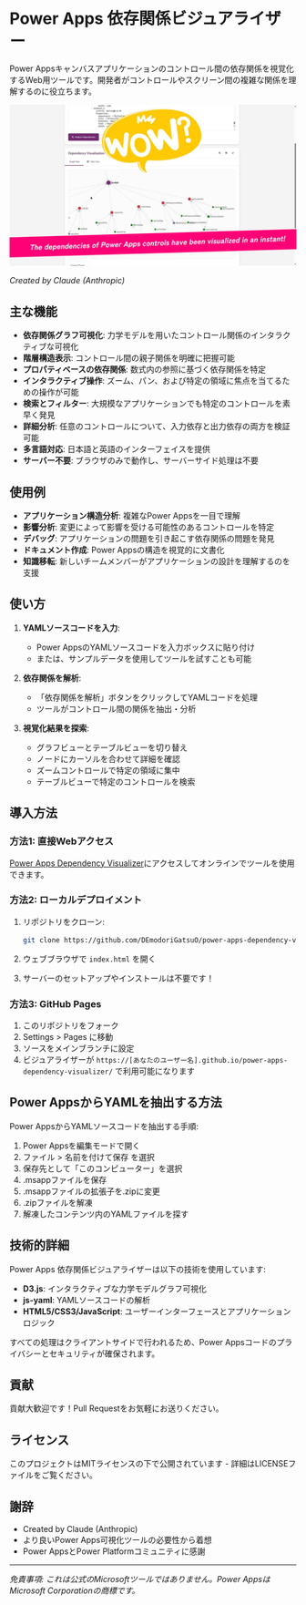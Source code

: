 # Power Apps 依存関係ビジュアライザー

Power Appsキャンバスアプリケーションのコントロール間の依存関係を視覚化するWeb用ツールです。開発者がコントロールやスクリーン間の複雑な関係を理解するのに役立ちます。

<div align="center">
<img src="https://github.com/DEmodoriGatsuO/power-apps-dependency-visualizer/blob/main/screenshots/main-view.png" alt="Power Apps 依存関係ビジュアライザー" width="800"/>
</div>

*Created by Claude (Anthropic)*

## 主な機能

- **依存関係グラフ可視化**: 力学モデルを用いたコントロール関係のインタラクティブな可視化
- **階層構造表示**: コントロール間の親子関係を明確に把握可能
- **プロパティベースの依存関係**: 数式内の参照に基づく依存関係を特定
- **インタラクティブ操作**: ズーム、パン、および特定の領域に焦点を当てるための操作が可能
- **検索とフィルター**: 大規模なアプリケーションでも特定のコントロールを素早く発見
- **詳細分析**: 任意のコントロールについて、入力依存と出力依存の両方を検証可能
- **多言語対応**: 日本語と英語のインターフェイスを提供
- **サーバー不要**: ブラウザのみで動作し、サーバーサイド処理は不要

## 使用例

- **アプリケーション構造分析**: 複雑なPower Appsを一目で理解
- **影響分析**: 変更によって影響を受ける可能性のあるコントロールを特定
- **デバッグ**: アプリケーションの問題を引き起こす依存関係の問題を発見
- **ドキュメント作成**: Power Appsの構造を視覚的に文書化
- **知識移転**: 新しいチームメンバーがアプリケーションの設計を理解するのを支援

## 使い方

1. **YAMLソースコードを入力**:
   - Power AppsのYAMLソースコードを入力ボックスに貼り付け
   - または、サンプルデータを使用してツールを試すことも可能

2. **依存関係を解析**:
   - 「依存関係を解析」ボタンをクリックしてYAMLコードを処理
   - ツールがコントロール間の関係を抽出・分析

3. **視覚化結果を探索**:
   - グラフビューとテーブルビューを切り替え
   - ノードにカーソルを合わせて詳細を確認
   - ズームコントロールで特定の領域に集中
   - テーブルビューで特定のコントロールを検索

## 導入方法

### 方法1: 直接Webアクセス

[Power Apps Dependency Visualizer](https://demodorigatsuo.github.io/power-apps-dependency-visualizer/)にアクセスしてオンラインでツールを使用できます。

### 方法2: ローカルデプロイメント

1. リポジトリをクローン:
   ```bash
   git clone https://github.com/DEmodoriGatsuO/power-apps-dependency-visualizer.git
   ```

2. ウェブブラウザで `index.html` を開く

3. サーバーのセットアップやインストールは不要です！

### 方法3: GitHub Pages

1. このリポジトリをフォーク
2. Settings > Pages に移動
3. ソースをメインブランチに設定
4. ビジュアライザーが `https://[あなたのユーザー名].github.io/power-apps-dependency-visualizer/` で利用可能になります

## Power AppsからYAMLを抽出する方法

Power AppsからYAMLソースコードを抽出する手順:

1. Power Appsを編集モードで開く
2. ファイル > 名前を付けて保存 を選択
3. 保存先として「このコンピューター」を選択
4. .msappファイルを保存
5. .msappファイルの拡張子を.zipに変更
6. .zipファイルを解凍
7. 解凍したコンテンツ内のYAMLファイルを探す

## 技術的詳細

Power Apps 依存関係ビジュアライザーは以下の技術を使用しています:

- **D3.js**: インタラクティブな力学モデルグラフ可視化
- **js-yaml**: YAMLソースコードの解析
- **HTML5/CSS3/JavaScript**: ユーザーインターフェースとアプリケーションロジック

すべての処理はクライアントサイドで行われるため、Power Appsコードのプライバシーとセキュリティが確保されます。

## 貢献

貢献大歓迎です！Pull Requestをお気軽にお送りください。

## ライセンス

このプロジェクトはMITライセンスの下で公開されています - 詳細はLICENSEファイルをご覧ください。

## 謝辞

- Created by Claude (Anthropic)
- より良いPower Apps可視化ツールの必要性から着想
- Power AppsとPower Platformコミュニティに感謝

---

*免責事項: これは公式のMicrosoftツールではありません。Power AppsはMicrosoft Corporationの商標です。*